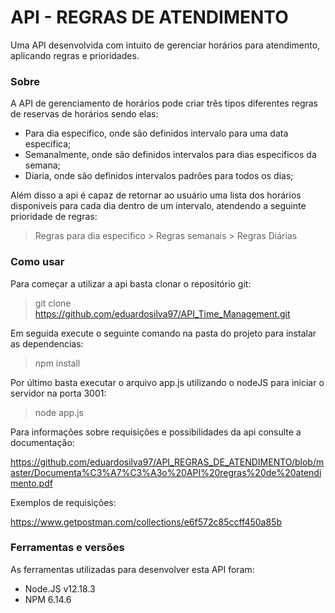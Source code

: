 # API - REGRAS DE ATENDIMENTO

Uma API desenvolvida com intuito de gerenciar horários para atendimento, aplicando regras e prioridades.

### Sobre

A API de gerenciamento de horários pode criar três tipos diferentes regras de reservas de horários sendo elas:

- Para dia especifico, onde são definidos intervalo para uma data especifica;
- Semanalmente, onde são definidos intervalos para dias especificos da semana;
- Diaria, onde são definidos intervalos padrões para todos os dias; 

Além disso a api é capaz de retornar ao usuário uma lista dos horários disponiveis para cada dia dentro de um intervalo, atendendo a seguinte prioridade de regras:
 > Regras para dia especifico > Regras semanais > Regras Diárias
 
 ### Como usar
 
 Para começar a utilizar a api basta clonar o repositório git:

 > git clone https://github.com/eduardosilva97/API_Time_Management.git
 
 Em seguida execute o seguinte comando na pasta do projeto para instalar as dependencias:
 
 > npm install
 
 Por último basta executar o arquivo app.js utilizando o nodeJS para iniciar o servidor na porta 3001:
 
 > node app.js
 
 Para informações sobre requisições e possibilidades da api consulte a documentação:
 
 https://github.com/eduardosilva97/API_REGRAS_DE_ATENDIMENTO/blob/master/Documenta%C3%A7%C3%A3o%20API%20regras%20de%20atendimento.pdf
 
 Exemplos de requisições:
 
 https://www.getpostman.com/collections/e6f572c85ccff450a85b
 
 ### Ferramentas e versões
 
 As ferramentas utilizadas para desenvolver esta API foram:
 
 - Node.JS	v12.18.3
 - NPM	6.14.6
